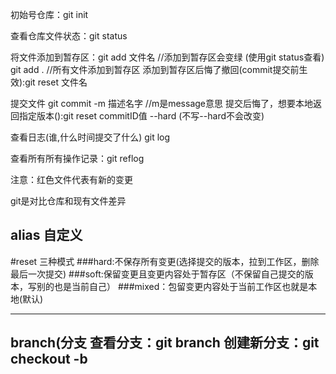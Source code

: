 初始号仓库：git init 

查看仓库文件状态：git status

将文件添加到暂存区：git add 文件名  //添加到暂存区会变绿 (使用git status查看)
		 git add . 	         //所有文件添加到暂存区
添加到暂存区后悔了撤回(commit提交前生效):git  reset 文件名

提交文件 		  git commit -m 描述名字  //m是message意思 
提交后悔了，想要本地返回指定版本():git  reset commitID值 --hard (不写--hard不会改变)

查看日志(谁,什么时间提交了什么)		  git log

查看所有所有操作记录：git reflog

注意：红色文件代表有新的变更

git是对比仓库和现有文件差异

alias 自定义
-----------------------------------------------
#reset 三种模式
###hard:不保存所有变更(选择提交的版本，拉到工作区，删除最后一次提交)
###soft:保留变更且变更内容处于暂存区（不保留自己提交的版本，写别的也是当前自己）
###mixed：包留变更内容处于当前工作区也就是本地(默认) 

-----------------------------------------------
branch(分支
查看分支：git branch
创建新分支：git checkout -b <name><template> 
//<template> 哪个分支为模板，不写就是当前
切换分支：git checkout 分支名
------------------------------
合并分支(慎用)
git merge 分支名
出现冲突：手动保留等等

-----------------------
远程仓库
克隆远程仓库 git clone url 

查看远程分支 git branch -a

远程如果没有则 git push --set-upstream orgin 分支名

orgin远程仓库
set-upstream新分支
set-upstream orgin设置上流分支

将远程分支与本地联系起来git checkout -b 分支名 origin/分支名

git push 推送
git fetch 拉取（可以修改远程）
相当于是从远程获取最新版本到本地，不会自动merge
git pull 拉取(无法对远程跟踪)
相当于fetch+merge（合并）
------------
创建分支和远程联系流程
git remote add origin https://github.com/Jin676/test_324.git
git branch -M main
git push -u origin main
